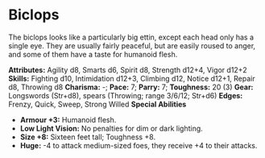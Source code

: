 # Biclops

The biclops looks like a particularly big ettin, except each head
only has a single eye. They are usually fairly peaceful, but are easily
roused to anger, and some of them have a taste for humanoid flesh.

**Attributes:** Agility d8, Smarts d6, Spirit d8, Strength d12+4, Vigor
d12+2
**Skills:** Fighting d10, Intimidation d12+3, Climbing d12, Notice
d12+1, Repair d8, Throwing d8
**Charisma:** -; **Pace:** 7; **Parry:** 7; **Toughness:** 20 (3)
**Gear:** Longswords (Str+d8), spears (Throwing; range 3/6/12; Str+d6)
**Edges:** Frenzy, Quick, Sweep, Strong Willed
**Special Abilities**

- **Armour +3:** Humanoid flesh.
- **Low Light Vision:** No penalties for dim or dark lighting.
- **Size +8:** Sixteen feet tall; Toughness +8.
- **Huge:** -4 to attack medium-sized foes, they receive +4 to their
attacks.
